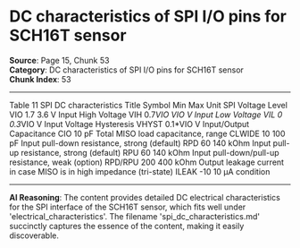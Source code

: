 # DC characteristics of SPI I/O pins for SCH16T sensor

**Source**: Page 15, Chunk 53  
**Category**: DC characteristics of SPI I/O pins for SCH16T sensor  
**Chunk Index**: 53

---

Table 11 SPI DC characteristics
Title Symbol Min Max Unit
SPI Voltage Level VIO 1.7 3.6 V
Input High Voltage VIH 0.7*VIO VIO V
Input Low Voltage VIL 0 0.3*VIO V
Input Voltage Hysteresis VHYST 0.1*VIO V
Input/Output Capacitance CIO 10 pF
Total MISO load capacitance, <Wide> range CLWIDE 10 100 pF
Input pull-down resistance, strong (default) RPD 60 140 kOhm
Input pull-up resistance, strong (default) RPU 60 140 kOhm
Input pull-down/pull-up resistance, weak (option) RPD/RPU 200 400 kOhm
Output leakage current in case MISO is in high impedance (tri-state) ILEAK -10 10 µA
condition

---

**AI Reasoning**: The content provides detailed DC electrical characteristics for the SPI interface of the SCH16T sensor, which fits well under 'electrical_characteristics'. The filename 'spi_dc_characteristics.md' succinctly captures the essence of the content, making it easily discoverable.

